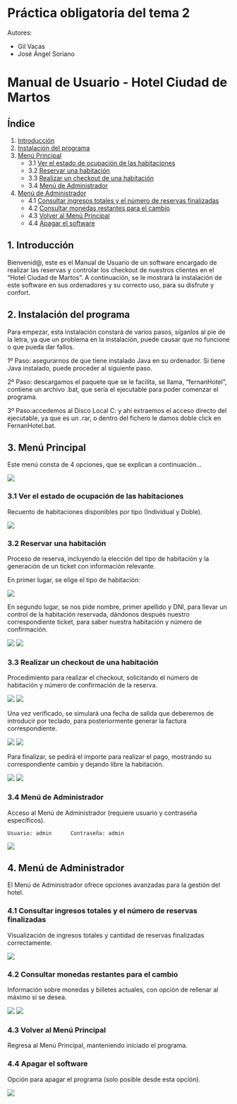 # Práctica obligatoria del tema 2

Autores:
- Gil Vacas
- José Ángel Soriano

# Manual de Usuario - Hotel Ciudad de Martos

## Índice
1. [Introducción](#1-introducción)
2. [Instalación del programa](#2-instalación-del-programa)
3. [Menú Principal](#3-menú-principal)
   - 3.1 [Ver el estado de ocupación de las habitaciones](#31-ver-el-estado-de-ocupación-de-las-habitaciones)
   - 3.2 [Reservar una habitación](#32-reservar-una-habitación)
   - 3.3 [Realizar un checkout de una habitación](#33-realizar-un-checkout-de-una-habitación)
   - 3.4 [Menú de Administrador](#34-menú-de-administrador)
4. [Menú de Administrador](#4-menú-de-administrador)
   - 4.1 [Consultar ingresos totales y el número de reservas finalizadas](#41-consultar-ingresos-totales-y-el-número-de-reservas-finalizadas)
   - 4.2 [Consultar monedas restantes para el cambio](#42-consultar-monedas-restantes-para-el-cambio)
   - 4.3 [Volver al Menú Principal](#43-volver-al-menú-principal)
   - 4.4 [Apagar el software](#44-apagar-el-software)

## 1. Introducción
Bienvenid@, este es el Manual de Usuario de un software encargado de realizar las reservas y controlar los checkout de nuestros clientes en el “Hotel Ciudad de Martos”.
	A continuación, se le mostrará la instalación de este software en sus ordenadores y su correcto uso, para su disfrute y confort.

## 2. Instalación del programa
Para empezar, esta instalación constará de varios pasos, síganlos al pie de la letra, ya que un problema en la instalación, puede causar que no funcione o que pueda dar fallos.

1º Paso: asegurarnos de que tiene instalado Java en su ordenador. Si tiene Java instalado, puede proceder al siguiente paso.  

2º Paso: descargamos el paquete que se le facilita, se llama, “fernanHotel”, contiene un archivo .bat, que sería el ejecutable para poder comenzar el programa.  

3º Paso:accedemos al Disco Local C: y ahí extraemos el acceso directo del ejecutable, ya que es un .rar, o dentro del fichero le damos doble click en FernanHotel.bat.  


## 3. Menú Principal
Este menú consta de 4 opciones, que se explican a continuación…

![](capturas/1.jpg)


### 3.1 Ver el estado de ocupación de las habitaciones
Recuento de habitaciones disponibles por tipo (Individual y Doble).

![](capturas/2.jpg)

### 3.2 Reservar una habitación
Proceso de reserva, incluyendo la elección del tipo de habitación y la generación de un ticket con información relevante.

En primer lugar, se elige el tipo de habitación:

![](capturas/3.jpg)

En segundo lugar, se nos pide nombre, primer apellido y DNI, para llevar un control de la habitación reservada, dándonos después nuestro correspondiente ticket, para saber nuestra habitación y número de confirmación.

![](capturas/4.jpg)
![](capturas/5.jpg)

### 3.3 Realizar un checkout de una habitación
Procedimiento para realizar el checkout, solicitando el número de habitación y número de confirmación de la reserva.

![](capturas/6.jpg)
![](capturas/7.jpg)

Una vez verificado, se simulará una fecha de salida que deberemos de introducir por teclado, para posteriormente generar la factura correspondiente.

![](capturas/8.jpg)
![](capturas/10.jpg)

Para finalizar, se pedirá el importe para realizar el pago, mostrando su correspondiente cambio y dejando libre la habitación.

![](capturas/11.jpg)
![](capturas/12.jpg)

### 3.4 Menú de Administrador
Acceso al Menú de Administrador (requiere usuario y contraseña específicos).

	Usuario: admin		Contraseña: admin

 ![](capturas/13.jpg)

## 4. Menú de Administrador
El Menú de Administrador ofrece opciones avanzadas para la gestión del hotel.

### 4.1 Consultar ingresos totales y el número de reservas finalizadas
Visualización de ingresos totales y cantidad de reservas finalizadas correctamente.

![](capturas/14.jpg)

### 4.2 Consultar monedas restantes para el cambio
Información sobre monedas y billetes actuales, con opción de rellenar al máximo si se desea.

![](capturas/15.jpg)
![](capturas/16.jpg)

### 4.3 Volver al Menú Principal
Regresa al Menú Principal, manteniendo iniciado el programa.

### 4.4 Apagar el software
Opción para apagar el programa (solo posible desde esta opción).

![](capturas/17.jpg)
